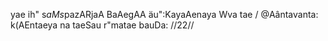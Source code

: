 yae ih" s$aMs$pazARjaA BaAegAA äu":KayaAenaya Wva tae /
@Aântavanta: k(AEntaeya na taeSau r"matae bauDa: //22//